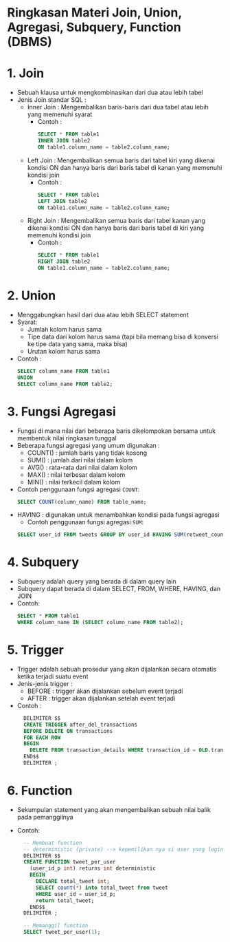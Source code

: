 # **Ringkasan Materi Join, Union, Agregasi, Subquery, Function (DBMS)**

# **1. Join**

- Sebuah klausa untuk mengkombinasikan dari dua atau lebih tabel
- Jenis Join standar SQL :
  - Inner Join : Mengembalikan baris-baris dari dua tabel atau lebih yang memenuhi syarat
    - Contoh :
      ```sql
      SELECT * FROM table1
      INNER JOIN table2
      ON table1.column_name = table2.column_name;
      ```
  - Left Join : Mengembalikan semua baris dari tabel kiri yang dikenai kondisi ON dan hanya baris dari baris tabel di kanan yang memenuhi kondisi join
    - Contoh :
      ```sql
      SELECT * FROM table1
      LEFT JOIN table2
      ON table1.column_name = table2.column_name;
      ```
  - Right Join : Mengembalikan semua baris dari tabel kanan yang dikenai kondisi ON dan hanya baris dari baris tabel di kiri yang memenuhi kondisi join
    - Contoh :
      ```sql
      SELECT * FROM table1
      RIGHT JOIN table2
      ON table1.column_name = table2.column_name;
      ```

# **2. Union**

- Menggabungkan hasil dari dua atau lebih SELECT statement
- Syarat:
  - Jumlah kolom harus sama
  - Tipe data dari kolom harus sama (tapi bila memang bisa di konversi ke tipe data yang sama, maka bisa)
  - Urutan kolom harus sama
- Contoh :
  ```sql
  SELECT column_name FROM table1
  UNION
  SELECT column_name FROM table2;
  ```

# **3. Fungsi Agregasi**

- Fungsi di mana nilai dari beberapa baris dikelompokan bersama untuk membentuk nilai ringkasan tunggal
- Beberapa fungsi agregasi yang umum digunakan :
  - COUNT() : jumlah baris yang tidak kosong
  - SUM() : jumlah dari nilai dalam kolom
  - AVG() : rata-rata dari nilai dalam kolom
  - MAX() : nilai terbesar dalam kolom
  - MIN() : nilai terkecil dalam kolom
- Contoh penggunaan fungsi agregasi `COUNT`:
  ```sql
  SELECT COUNT(column_name) FROM table_name;
  ```
- HAVING : digunakan untuk menambahkan kondisi pada fungsi agregasi
  - Contoh penggunaan fungsi agregasi `SUM`:
  ```sql
  SELECT user_id FROM tweets GROUP BY user_id HAVING SUM(retweet_count) > 2;
  ```

# **4. Subquery**

- Subquery adalah query yang berada di dalam query lain
- Subquery dapat berada di dalam SELECT, FROM, WHERE, HAVING, dan JOIN
- Contoh:
  ```sql
  SELECT * FROM table1
  WHERE column_name IN (SELECT column_name FROM table2);
  ```

# **5. Trigger**

- Trigger adalah sebuah prosedur yang akan dijalankan secara otomatis ketika terjadi suatu event
- Jenis-jenis trigger :
  - BEFORE : trigger akan dijalankan sebelum event terjadi
  - AFTER : trigger akan dijalankan setelah event terjadi
- Contoh :
  ```sql
    DELIMITER $$
    CREATE TRIGGER after_del_transactions
    BEFORE DELETE ON transactions
    FOR EACH ROW
    BEGIN
      DELETE FROM transaction_details WHERE transaction_id = OLD.transaction_id;
    END$$
    DELIMITER ;
  ```

# **6. Function**

- Sekumpulan statement yang akan mengembalikan sebuah nilai balik pada pemanggilnya
- Contoh:

  ```sql
    -- Membuat function
    -- deterministic (private) --> kepemilikan nya si user yang login saja,
    DELIMITER $$
    CREATE FUNCTION tweet_per_user
      (user_id_p int) returns int deterministic
      BEGIN
        DECLARE total_tweet int;
        SELECT count(*) into total_tweet from tweet
        WHERE user_id = user_id_p;
        return total_tweet;
      END$$
    DELIMITER ;
  ```

  ```sql
    -- Memanggil function
    SELECT tweet_per_user(1);
  ```
